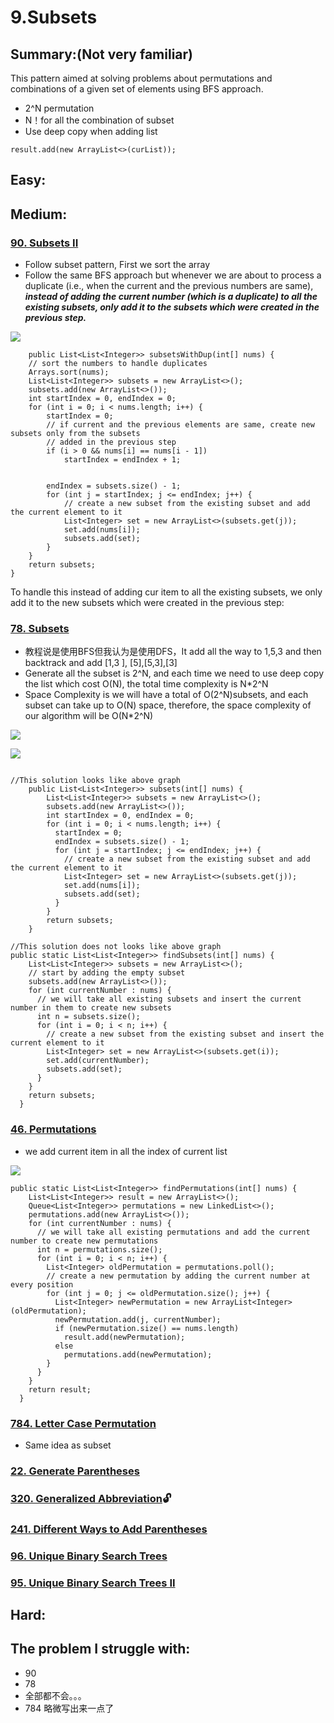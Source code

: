 # 9.Subsets

## Summary:\(Not very familiar\)

This pattern aimed at solving problems about permutations and combinations of a given set of elements using BFS approach.

* 2^N permutation
* N！for all the combination of subset
* Use deep copy when adding list

```text
result.add(new ArrayList<>(curList));
```



## Easy:



## Medium:

### [90. Subsets II](https://leetcode.com/problems/subsets-ii/)

* Follow subset pattern, First we sort the array
* Follow the same BFS approach but whenever we are about to process a duplicate \(i.e., when the current and the previous numbers are same\), _**instead of adding the current number \(which is a duplicate\) to all the existing subsets, only add it to the subsets which were created in the previous step.**_

![](../.gitbook/assets/image%20%2820%29.png)

```text
    public List<List<Integer>> subsetsWithDup(int[] nums) {
    // sort the numbers to handle duplicates
    Arrays.sort(nums);
    List<List<Integer>> subsets = new ArrayList<>();
    subsets.add(new ArrayList<>());
    int startIndex = 0, endIndex = 0;
    for (int i = 0; i < nums.length; i++) {
        startIndex = 0;
        // if current and the previous elements are same, create new subsets only from the subsets 
        // added in the previous step
        if (i > 0 && nums[i] == nums[i - 1])
            startIndex = endIndex + 1;
        
        
        endIndex = subsets.size() - 1;
        for (int j = startIndex; j <= endIndex; j++) {
            // create a new subset from the existing subset and add the current element to it
            List<Integer> set = new ArrayList<>(subsets.get(j));
            set.add(nums[i]);
            subsets.add(set);
        }
    }
    return subsets;
}
```

To handle this instead of adding cur item to all the existing subsets, we only add it to the new subsets which were created in the previous step:

### [78. Subsets](https://leetcode.com/problems/subsets/)

* 教程说是使用BFS但我认为是使用DFS，It add all the way to 1,5,3 and then backtrack and add \[1,3 \], \[5\],\[5,3\],\[3\]
* Generate all the subset is 2^N, and each time we need to use deep copy the list which cost O\(N\), the total time complexity is N\*2^N
* Space Complexity  is  we will have a total of O\(2^N\)subsets, and each subset can take up to O\(N\) space, therefore, the space complexity of our algorithm will be O\(N\*2^N\)

![](../.gitbook/assets/image%20%2818%29.png)

![](../.gitbook/assets/image%20%2817%29.png)

```text

//This solution looks like above graph
    public List<List<Integer>> subsets(int[] nums) {
        List<List<Integer>> subsets = new ArrayList<>();
        subsets.add(new ArrayList<>());
        int startIndex = 0, endIndex = 0;
        for (int i = 0; i < nums.length; i++) {
          startIndex = 0;
          endIndex = subsets.size() - 1;
          for (int j = startIndex; j <= endIndex; j++) {
            // create a new subset from the existing subset and add the current element to it
            List<Integer> set = new ArrayList<>(subsets.get(j));
            set.add(nums[i]);
            subsets.add(set);
          }
        }
        return subsets;
    }

//This solution does not looks like above graph
public static List<List<Integer>> findSubsets(int[] nums) {
    List<List<Integer>> subsets = new ArrayList<>();
    // start by adding the empty subset
    subsets.add(new ArrayList<>());
    for (int currentNumber : nums) {
      // we will take all existing subsets and insert the current number in them to create new subsets
      int n = subsets.size();
      for (int i = 0; i < n; i++) {
        // create a new subset from the existing subset and insert the current element to it
        List<Integer> set = new ArrayList<>(subsets.get(i));
        set.add(currentNumber);
        subsets.add(set);
      }
    }
    return subsets;
  }
```

### [46. Permutations](https://leetcode.com/problems/permutations/)

*  we add current item in all the index of current list

![](../.gitbook/assets/image%20%2816%29.png)

```text
public static List<List<Integer>> findPermutations(int[] nums) {
    List<List<Integer>> result = new ArrayList<>();
    Queue<List<Integer>> permutations = new LinkedList<>();
    permutations.add(new ArrayList<>());
    for (int currentNumber : nums) {
      // we will take all existing permutations and add the current number to create new permutations
      int n = permutations.size();
      for (int i = 0; i < n; i++) {
        List<Integer> oldPermutation = permutations.poll();
        // create a new permutation by adding the current number at every position
        for (int j = 0; j <= oldPermutation.size(); j++) {
          List<Integer> newPermutation = new ArrayList<Integer>(oldPermutation);
          newPermutation.add(j, currentNumber);
          if (newPermutation.size() == nums.length)
            result.add(newPermutation);
          else
            permutations.add(newPermutation);
        }
      }
    }
    return result;
  }
```

### [784. Letter Case Permutation](https://leetcode.com/problems/letter-case-permutation/)

* Same idea as subset

### [22. Generate Parentheses](https://leetcode.com/problems/generate-parentheses/)

### [320. Generalized Abbreviation](https://leetcode.com/problems/generalized-abbreviation/)🔓 

### [241. Different Ways to Add Parentheses](https://leetcode.com/problems/different-ways-to-add-parentheses/)

### [96. Unique Binary Search Trees](https://leetcode.com/problems/unique-binary-search-trees/)

### [95. Unique Binary Search Trees II](https://leetcode.com/problems/unique-binary-search-trees-ii/)

## Hard:



## The problem I  struggle with:

* 90
* 78
* 全部都不会。。。 
* 784 略微写出来一点了





